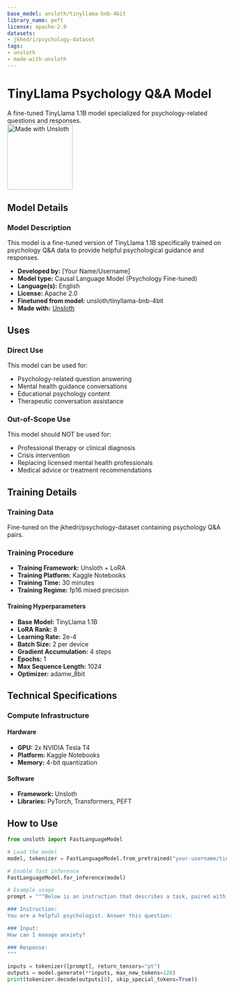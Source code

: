 ```yaml
---
base_model: unsloth/tinyllama-bnb-4bit
library_name: peft
license: apache-2.0
datasets:
- jkhedri/psychology-dataset
tags:
- unsloth
- made-with-unsloth
---
```


# TinyLlama Psychology Q&A Model

A fine-tuned TinyLlama 1.1B model specialized for psychology-related questions and responses.  
<a href="https://unsloth.ai">
  <img src="https://raw.githubusercontent.com/unslothai/unsloth/main/images/made%20with%20unsloth.png" alt="Made with Unsloth" width="150"/>
</a>

## Model Details

### Model Description

This model is a fine-tuned version of TinyLlama 1.1B specifically trained on psychology Q&A data to provide helpful psychological guidance and responses.

- **Developed by:** [Your Name/Username]  
- **Model type:** Causal Language Model (Psychology Fine-tuned)  
- **Language(s):** English  
- **License:** Apache 2.0  
- **Finetuned from model:** unsloth/tinyllama-bnb-4bit  
- **Made with:** [Unsloth](https://unsloth.ai)  

## Uses

### Direct Use
This model can be used for:
- Psychology-related question answering  
- Mental health guidance conversations  
- Educational psychology content  
- Therapeutic conversation assistance  

### Out-of-Scope Use
This model should NOT be used for:
- Professional therapy or clinical diagnosis  
- Crisis intervention  
- Replacing licensed mental health professionals  
- Medical advice or treatment recommendations  

## Training Details

### Training Data
Fine-tuned on the jkhedri/psychology-dataset containing psychology Q&A pairs.

### Training Procedure
- **Training Framework:** Unsloth + LoRA  
- **Training Platform:** Kaggle Notebooks  
- **Training Time:** 30 minutes  
- **Training Regime:** fp16 mixed precision  

#### Training Hyperparameters
- **Base Model:** TinyLlama 1.1B  
- **LoRA Rank:** 8  
- **Learning Rate:** 2e-4  
- **Batch Size:** 2 per device  
- **Gradient Accumulation:** 4 steps  
- **Epochs:** 1  
- **Max Sequence Length:** 1024  
- **Optimizer:** adamw_8bit  

## Technical Specifications

### Compute Infrastructure

#### Hardware
- **GPU:** 2x NVIDIA Tesla T4  
- **Platform:** Kaggle Notebooks  
- **Memory:** 4-bit quantization  

#### Software
- **Framework:** Unsloth  
- **Libraries:** PyTorch, Transformers, PEFT  

## How to Use

```python
from unsloth import FastLanguageModel

# Load the model
model, tokenizer = FastLanguageModel.from_pretrained("your-username/tinyllama-psychology-lora")

# Enable fast inference
FastLanguageModel.for_inference(model)

# Example usage
prompt = """Below is an instruction that describes a task, paired with an input that provides further context. Write a response that appropriately completes the request.

### Instruction:
You are a helpful psychologist. Answer this question:

### Input:
How can I manage anxiety?

### Response:
"""

inputs = tokenizer([prompt], return_tensors="pt")
outputs = model.generate(**inputs, max_new_tokens=128)
print(tokenizer.decode(outputs[0], skip_special_tokens=True))
